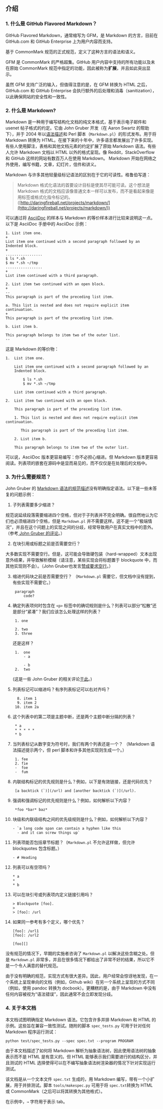 ## 介绍

### 1. 什么是 GitHub Flavored Markdown？

GitHub Flavored Markdown，通常缩写为 GFM，是 Markdown 的方言，目前在 GitHub.com 和 GitHub Enterprise 上为用户内容而支持。

基于 CommonMark 规范的正式规范，定义了这种方言的语法和语义。

GFM 是 CommonMark 的严格超集。GitHub 用户内容中支持的所有功能以及未在原始 CommonMark 规范中指定的功能，因此被称为**扩展**，并且如此突出显示。

虽然 GFM 支持广泛的输入，但值得注意的是，在 GFM 转换为 HTML 之后，GitHub.com 和 GitHub Enterprise 会执行额外的后处理和消毒（sanitization），以此确保网站的安全性和一致性。 

### 2. 什么是 Markdown?

Markdown 是一种用于编写结构化文档的纯文本格式，基于表示电子邮件和 usenet 帖子格式的约定。它由 John Gruber 开发（在 Aaron Swartz 的帮助下），并于 2004 年以[语法描述](http://daringfireball.net/projects/markdown/syntax)和 Perl 脚本（`Markdown.pl`）的形式发布。用于将 Markdown 转换为 HTML。在接下来的十年中，许多语言都发展出了许多实现。有些人使用脚注，表格和其他文档元素的约定扩展了原始 Markdown 语法。有些人允许 Markdown 文档以 HTML 以外的格式呈现。像 Reddit，StackOverflow 和 GitHub 这样的网站有数百万人在使用 Markdown。 Markdown 开始在网络之外使用，编写书籍，文章，幻灯片，信件和讲义。

Markdown 与许多其他轻量级标记语法的区别在于它的可读性。格鲁伯写道：

> Markdown 格式化语法的首要设计目标是使其尽可能可读。这个想法是 Markdown 格式的文档应该像普通文本一样可以发布，而不是看起来像是用标签或格式化指令标记的。([http://daringfireball.net/projects/markdown/](http://daringfireball.net/projects/markdown/))

可以通过将 [AsciiDoc](http://www.methods.co.nz/asciidoc/) 的样本与 Markdown 的等价样本进行比较来说明这一点。以下是 AsciiDoc 手册中的 AsciiDoc 示例：

    1. List item one.
    +
    List item one continued with a second paragraph followed by an
    Indented block.
    +
    .................
    $ ls *.sh
    $ mv *.sh ~/tmp
    .................
    +
    List item continued with a third paragraph.
    
    2. List item two continued with an open block.
    +
    --
    This paragraph is part of the preceding list item.
    
    a. This list is nested and does not require explicit item
    continuation.
    +
    This paragraph is part of the preceding list item.
    
    b. List item b.
    
    This paragraph belongs to item two of the outer list.
    --

这是 Markdown 的等价物：

    1.  List item one.
    
        List item one continued with a second paragraph followed by an
        Indented block.
    
            $ ls *.sh
            $ mv *.sh ~/tmp
    
        List item continued with a third paragraph.
    
    2.  List item two continued with an open block.
    
        This paragraph is part of the preceding list item.
    
        1. This list is nested and does not require explicit item continuation.
    
           This paragraph is part of the preceding list item.
    
        2. List item b.
    
        This paragraph belongs to item two of the outer list.

可以说，AsciiDoc 版本更容易编写：你不必担心缩进。但 Markdown 版本更容易阅读。列表项的嵌套在源码中是显而易见的，而不仅仅是在处理后的文档中。

### 3. 为什么需要规范？

John Gruber 的 [Markdown 语法的规范描述](http://daringfireball.net/projects/markdown/syntax)没有明确指定语法。以下是一些未答复的问题示例：

1. 子列表需要多少缩进？

规范说延续段落需要缩进四个空格，但对于子列表并不完全明确。很自然地认为它们也必须缩进四个空格，但是 `Markdown.pl` 并不需要这样。这不是一个“极端情况”，并且在这个问题上的实现之间的分歧，经常导致用户在真实文档中的意外。（参考[ John Gruber 的评论](http://article.gmane.org/gmane.text.markdown.general/1997)。）

2. 在块引用或标题之前是否需要空行？

大多数实现不需要空行。但是，这可能会导致硬包装（hard-wrapped）文本出现意外结果，并导致解析模糊（请注意，某些实现会将标题置于 blockquote 中，而其他实现则不会）。（John Gruber也发言[赞成要求空行](http://article.gmane.org/gmane.text.markdown.general/2146)。）

3. 缩进代码块之前是否需要空行？ （`Markdown.pl` 需要它，但文档中没有提到，有些实现不需要它。）
    
        paragraph
            code?
    
4. 确定列表项何时包含在 `<p>` 标签中的确切规则是什么？列表可以部分“松散”还是部分“紧凑”？我们应该怎么处理这样的列表？
    
        1. one
        
        2. two
        3. three
    
    还是这样？ 
    
        1.  one
            - a
        
            - b
        2.  two
    
    (这是一些 John Gruber 的相关评论[于此](http://article.gmane.org/gmane.text.markdown.general/2554)。)  
    
5. 列表标记可以缩进吗？有序列表标记可以右对齐吗？
    
         8. item 1
         9. item 2
        10. item 2a
    
6. 这个列表中的第二项是主题中断，还是两个主题中断分隔的列表？
    
        * a
        * * * * *
        * b
    
7. 当列表标记从数字变为符号时，我们有两个列表还是一个？ （Markdown 语法描述提示两个，但 perl 脚本和许多其他实现则生成一个。）
    
        1. fee
        2. fie
        -  foe
        -  fum
    
8. 内联结构标记的优先规则是什么？例如，以下是有效链接，还是代码优先？
    
        [a backtick (`)](/url) and [another backtick (`)](/url).
    
9. 强调和强调标记的优先规则是什么？例如，如何解析以下内容？ 
    
        *foo *bar* baz*
    
10. 块级和内联级结构之间的优先级规则是什么？例如，如何解析以下内容？  
    
        - `a long code span can contain a hyphen like this
          - and it can screw things up`
    
11. 列表项能否包括章节标题？（`Markdown.pl` 不允许这样做，但允许 blockquotes 包含标题。）
    
        - # Heading
    
12. 列表可以有空项吗？ 
    
        * a
        *
        * b
    
13. 可以在块引号或列表项内定义链接引用吗？
    
        > Blockquote [foo].
        >
        > [foo]: /url
    
14. 如果同一参考有多个定义，哪个优先？
    
        [foo]: /url1
        [foo]: /url2
        
        [foo][]
    
没有规范的情况下，早期的实施者咨询了 `Markdown.pl` 以解决这些含糊之处。但是 `Markdown.pl` 非常多，并且在很多情况下都给出了非常不好的结果，所以它不是一个令人满意的替代规范。

由于没有明确的规范，实现方式有很大差异。因此，用户经常会惊讶地发现，在一个系统上呈现单向的文档（例如，Github wiki）在另一个系统上呈现的方式不同（例如，使用 pandoc 转换为 docbook）。更糟糕的是，由于 Markdown 中没有任何内容被视为“语法错误”，因此通常不会立即发现分歧。

### 4. 关于本文档

本文档试图明确指定 Markdown 语法。它包含许多并排 Markdown 和 HTML 的示例。这些旨在兼容一致性测试。随附的脚本 `spec_tests.py` 可用于针对任何 Markdown 程序运行测试：

    python test/spec_tests.py --spec spec.txt --program PROGRAM

由于本文档描述了如何将 Markdown 解析为抽象语法树，因此使用语法树的抽象表示而不是 HTML 是有意义的。但 HTML 能够表示我们需要进行的结构区分，并且测试的 HTML 选择使得可以在不编写抽象语法树渲染器的情况下针对实现运行测试。

该文档是从一个文本文件 `spec.txt` 生成的，用 Markdown 编写，带有一个小扩展，用于并排测试。脚本 `tools/makespec.py` 可用于将 `spec.txt`转换为 HTML 或 CommonMark（之后可以将其转换为其他格式）。

在示例中，`→` 字符用于表示 tab。